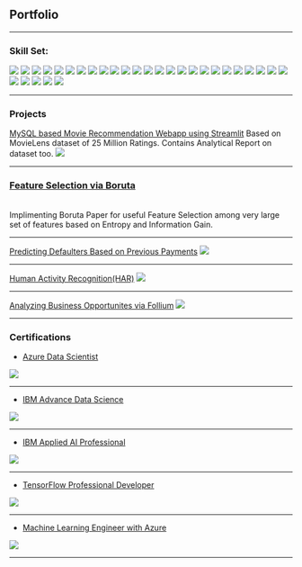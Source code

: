 ## Portfolio

---

### Skill Set:
<img src="https://img.shields.io/badge/Python-FFD43B?style=for-the-badge&logo=python&logoColor=darkgreen" /> <img src="https://img.shields.io/badge/Haskell-5D4F85?style=for-the-badge&logo=haskell&logoColor=white" /> <img src="https://img.shields.io/badge/JavaScript-323330?style=for-the-badge&logo=javascript&logoColor=F7DF1E" /> <img src="https://img.shields.io/badge/json-5E5C5C?style=for-the-badge&logo=json&logoColor=white" /> 
<img src="https://img.shields.io/badge/MySQL-00000F?style=for-the-badge&logo=mysql&logoColor=white" /> <img src="https://img.shields.io/badge/PostgreSQL-316192?style=for-the-badge&logo=postgresql&logoColor=white" /> <img src="https://img.shields.io/badge/Microsoft%20SQL%20Server-CC2927?style=for-the-badge&logo=microsoft%20sql%20server&logoColor=white" /> 
<img src="https://img.shields.io/badge/TensorFlow-FF6F00?style=for-the-badge&logo=TensorFlow&logoColor=white" /> <img src="https://img.shields.io/badge/scikit_learn-F7931E?style=for-the-badge&logo=scikit-learn&logoColor=white" /> <img src="https://img.shields.io/badge/Keras-D00000?style=for-the-badge&logo=Keras&logoColor=white" />
<img src="https://img.shields.io/badge/SciPy-654FF0?style=for-the-badge&logo=SciPy&logoColor=white" /> <img src="https://img.shields.io/badge/OpenCV-27338e?style=for-the-badge&logo=OpenCV&logoColor=white" /> <img src="https://img.shields.io/badge/Jupyter-F37626.svg?&style=for-the-badge&logo=Jupyter&logoColor=white" /> <img src="https://img.shields.io/badge/Pandas-2C2D72?style=for-the-badge&logo=pandas&logoColor=white" /> 
<img src="https://img.shields.io/badge/Numpy-777BB4?style=for-the-badge&logo=numpy&logoColor=white" /> <img src="https://img.shields.io/badge/Plotly-239120?style=for-the-badge&logo=plotly&logoColor=white" /> <img src="https://img.shields.io/badge/PowerBI-F2C811?style=for-the-badge&logo=Power%20BI&logoColor=white" />
<img src="https://img.shields.io/badge/microsoft%20azure-0089D6?style=for-the-badge&logo=microsoft-azure&logoColor=white" /> <img src="https://img.shields.io/badge/Tableau-E97627?style=for-the-badge&logo=Tableau&logoColor=white" /> <img src="https://img.shields.io/badge/Statistics-yellow?style=for-the-badge" /> <img src="https://img.shields.io/badge/Machine%20Learning-blue?style=for-the-badge" /> <img src="https://img.shields.io/badge/IBM%20Watson-gray?style=for-the-badge" />
<img src="https://img.shields.io/badge/Deep%20learning-green?style=for-the-badge" /> <img src="https://img.shields.io/badge/Predictive%20Analytics-red?style=for-the-badge" /> <img src="https://img.shields.io/badge/Data%20Visualization-cyan?style=for-the-badge" /> <img src="https://img.shields.io/badge/Auto%20ML-316192?style=for-the-badge" />
<img src="https://img.shields.io/badge/-SQLAlchemy-blue?style=for-the-badge" /> <img src="https://img.shields.io/badge/-Swarm%20Intelligence-brightgreen?style=for-the-badge" /> <img src="https://img.shields.io/badge/-Unconstrained%20Optimizations-yellowgreen?style=for-the-badge" />
<img src="https://img.shields.io/badge/-Predator%20Prey%20Modelling-lightgrey?style=for-the-badge" />


---

### Projects 


[MySQL based Movie Recommendation Webapp using Streamlit](https://github.com/SaadMuhammad/movie_db)
Based on MovieLens dataset of 25 Million Ratings. Contains Analytical Report on dataset too.
<img src="images/mov1.jpg?raw=true"/>

---
### [Feature Selection via Boruta](https://github.com/SaadMuhammad/Feature_Selection_via_Boruta)
<br>
Implimenting Boruta Paper for useful Feature Selection among very large set of features based on Entropy and Information Gain.

---

[Predicting Defaulters Based on Previous Payments](https://github.com/SaadMuhammad/Azure_Capstone)
<img src="images/Az_1.jpg?raw=true"/>

---
[Human Activity Recognition(HAR)](https://github.com/SaadMuhammad/IBM-Advance-Data-Science-Capstone)
<img src="images/ds1.jpg?raw=true"/>

---
[Analyzing Business Opportunites via Follium](https://github.com/SaadMuhammad/IBM-Data-Science-Coursera_Capstone)
<img src="images/ds2.jpg?raw=true"/>

---

### Certifications

- [Azure Data Scientist](https://www.credly.com/badges/e8fef208-163d-4c8f-9f01-e105fd1630a4)
<img src="images/azure.PNG?raw=true"/>

---

- [IBM Advance Data Science](https://www.credly.com/badges/0f7cfffd-e64b-45c1-af40-d5d8f0acdabc)
<img src="images/ibmadv.PNG?raw=true"/>

---

- [IBM Applied AI Professional](https://www.credly.com/badges/ff4ffc2a-f418-4efb-8ff6-113bd53a50e2)
<img src="images/ibmai.PNG?raw=true"/>

---

- [TensorFlow Professional Developer](https://www.coursera.org/account/accomplishments/professional-cert/3MXL5ZTEY8CA)
<img src="images/tensr.PNG?raw=true"/>

---

- [Machine Learning Engineer with Azure](https://example.com/)
<img src="images/msaz.PNG?raw=true"/>

---

